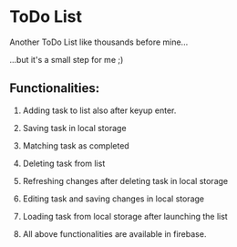 # ToDo List

Another ToDo List like thousands before mine...

...but it's a small step for me ;)

## Functionalities:

1. Adding task to list also after keyup enter.
2. Saving task in local storage
3. Matching task as completed
4. Deleting task from list
5. Refreshing changes after deleting task in local storage
6. Editing task and saving changes in local storage
7. Loading task from local storage after launching the list 

8. All above functionalities are available in firebase.